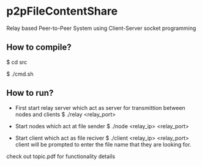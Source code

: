 # p2pFileContentShare
Relay based Peer-to-Peer System using Client-Server socket programming

## How to compile?
$ cd src

$ ./cmd.sh

## How to run?
* First start relay server which act as server for transmittion between nodes and clients
$ ./relay <relay_port>

* Start nodes which act at file sender
$ ./node <relay_ip> <relay_port>

* Start client which act as file reciver
$ ./client <relay_ip> <relay_port>
client will be prompted to enter the file name that they are looking for.

check out topic.pdf for functionality details
